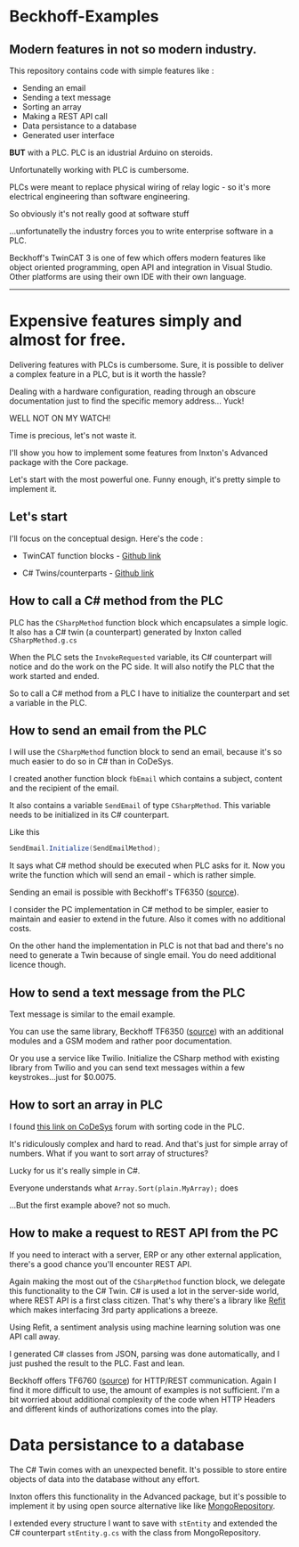 # Beckhoff-Examples
## Modern features in not so modern industry.

This repository contains code with simple features like : 

- Sending an email
- Sending a text message 
- Sorting an array
- Making a REST API call
- Data persistance to a database
- Generated user interface

**BUT** with a PLC. PLC is an idustrial Arduino on steroids.

Unfortunatelly working with PLC is cumbersome. 

PLCs were meant to replace physical wiring of relay logic - so it's more electrical engineering than software engineering.

So obviously it's not really good at software stuff

...unfortunatelly the industry forces you to write enterprise software in a PLC.

Beckhoff's TwinCAT 3 is one of few which offers modern features like object oriented programming, open API and integration in Visual Studio. 
Other platforms are using their own IDE with their own language.

---
# Expensive features simply and almost for free.

Delivering features with PLCs is cumbersome. Sure, it is possible to deliver a complex feature in a PLC, but is it worth the hassle?

Dealing with a hardware configuration, reading through an obscure documentation just to find the specific memory address... Yuck!

WELL NOT ON MY WATCH!

Time is precious, let's not waste it.

I'll show you how to implement some features from Inxton's Advanced package with the Core package.

Let's start with the most powerful one. Funny enough, it's pretty simple to implement it.


## Let's start
I'll focus on the conceptual design. Here's the code :

- TwinCAT function blocks - [Github link](https://github.com/jozefchmelar/Beckhoff-Examples/tree/master/src/PLC/TwinCAT/Plc/POUs)

- C# Twins/counterparts - [Github link](https://github.com/jozefchmelar/Beckhoff-Examples/tree/master/src/PLC/PlcConnector)

## How to call a C# method from the PLC

PLC has the `CSharpMethod` function block which encapsulates a simple logic. It also has a C# twin (a counterpart) generated by Inxton called `CSharpMethod.g.cs`

When the PLC sets the `InvokeRequested` variable, its C# counterpart will notice and do the work on the PC side. It will also notify the PLC that the work started and ended.

So to call a C# method from a PLC I have to initialize the counterpart and set a variable in the PLC.

 
## How to send an email from the PLC

I will use the `CSharpMethod` function block to send an email, because it's so much easier to do so in C# than in CoDeSys.

I created another function block `fbEmail` which contains a subject, content and the recipient of the email.

It also contains a variable `SendEmail` of type `CSharpMethod`. This variable needs to be initialized in its C# counterpart.

Like this
```csharp
SendEmail.Initialize(SendEmailMethod);
```

It says what C# method should be executed when PLC asks for it. Now you write the function which will send an email - which is rather simple.

Sending an email is possible with Beckhoff's TF6350 ([source](https://infosys.beckhoff.com/english.php?content=../content/1033/tf6350_tc3_sms_smtp/9007199628047499.html&id=5671277223372120786)).

I consider the PC implementation in C# method to be simpler, easier to maintain and easier to extend in the future. Also it comes with no additional costs.

On the other hand the implementation in PLC is not that bad and there's no need to generate a Twin because of single email. You do need additional licence though.

## How to send a text message from the PLC

Text message is similar to the email example. 

You can use the same library, Beckhoff TF6350 ([source](https://infosys.beckhoff.com/english.php?content=../content/1033/tf6350_tc3_sms_smtp/373331083.html&id=1327927650209356538)) with an additional modules and a GSM modem and rather poor documentation. 

Or you use a service like Twilio. Initialize the CSharp method with existing library from Twilio and you can send text messages within a few keystrokes...just for $0.0075. 


## How to sort an array in PLC

I found [this link on CoDeSys](https://forge.codesys.com/forge/talk/Runtime/thread/6ae1b1ff98/#c35d) forum with sorting code in the PLC. 

It's ridiculously complex and hard to read. And that's just for simple array of numbers. What if you want to sort array of structures?

Lucky for us it's really simple in C#.

Everyone understands what `Array.Sort(plain.MyArray);` does

...But the first example above? not so much.

## How to make a request to REST API from the PC

If you need to interact with a server, ERP or any other external application, there's a good chance you'll encounter REST API.

Again making the most out of the `CSharpMethod` function block, we delegate this functionality to the C# Twin. C# is used a lot in the server-side world, where REST API is a first class citizen. That's why there's a library like [Refit](https://github.com/reactiveui/refit) which makes interfacing 3rd party applications a breeze.

Using Refit, a sentiment analysis using machine learning solution was one API call away. 

I generated C# classes from JSON, parsing was done automatically, and I just pushed the result to the PLC. Fast and lean.


Beckhoff offers TF6760 ([source](https://infosys.beckhoff.com/content/1033/tf6760_tc3_iot_https_rest/9007207131995787.html?id=4342800848274939540)) for HTTP/REST communication. Again I find it more difficult to use, the amount of examples is not sufficient. I'm a bit worried about additional complexity of the code when HTTP Headers and different kinds of authorizations comes into the play.

# Data persistance to a database

The C# Twin comes with an unexpected benefit. It's possible to store entire objects of data into the database without any effort. 

Inxton offers this functionality in the Advanced package, but it's possible to implement it by using open source alternative like like [MongoRepository](https://github.com/RobThree/MongoRepository).

I extended every structure I want to save with `stEntity` and extended the C# counterpart `stEntity.g.cs` with the class from MongoRepository.